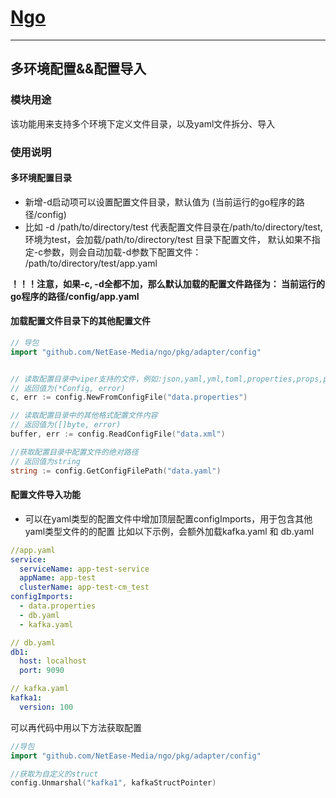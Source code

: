 # [Ngo](https://github.com/NetEase-Media/ngo)

---

## 多环境配置&&配置导入
### 模块用途
该功能用来支持多个环境下定义文件目录，以及yaml文件拆分、导入

### 使用说明
#### 多环境配置目录
* 新增-d启动项可以设置配置文件目录，默认值为 (当前运行的go程序的路径/config)
* 比如 -d /path/to/directory/test 代表配置文件目录在/path/to/directory/test,  
  环境为test，会加载/path/to/directory/test 目录下配置文件，
  默认如果不指定-c参数，则会自动加载-d参数下配置文件： /path/to/directory/test/app.yaml


**！！！注意，如果-c, -d全都不加，那么默认加载的配置文件路径为：
当前运行的go程序的路径/config/app.yaml**

#### 加载配置文件目录下的其他配置文件
```go
// 导包
import "github.com/NetEase-Media/ngo/pkg/adapter/config"


// 读取配置目录中viper支持的文件，例如:json,yaml,yml,toml,properties,props,prop,hcl,ini等
// 返回值为(*Config, error) 
c, err := config.NewFromConfigFile("data.properties")

// 读取配置目录中的其他格式配置文件内容
// 返回值为([]byte, error)
buffer, err := config.ReadConfigFile("data.xml")

//获取配置目录中配置文件的绝对路径
// 返回值为string
string := config.GetConfigFilePath("data.yaml")

```

#### 配置文件导入功能
* 可以在yaml类型的配置文件中增加顶层配置configImports，用于包含其他yaml类型文件的的配置
  比如以下示例，会额外加载kafka.yaml 和 db.yaml
```yaml
//app.yaml
service:
  serviceName: app-test-service
  appName: app-test
  clusterName: app-test-cm_test
configImports:
  - data.properties
  - db.yaml
  - kafka.yaml

// db.yaml
db1:
  host: localhost
  port: 9090

// kafka.yaml
kafka1:
  version: 100 
```
可以再代码中用以下方法获取配置
```go
//导包
import "github.com/NetEase-Media/ngo/pkg/adapter/config"

//获取为自定义的struct
config.Unmarshal("kafka1", kafkaStructPointer)
```
